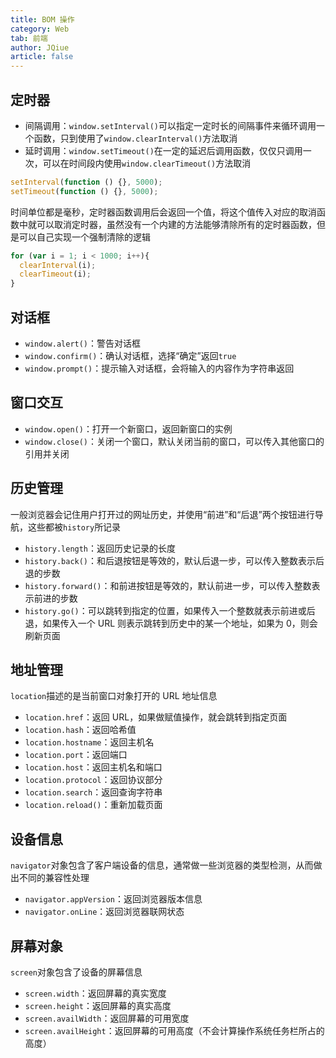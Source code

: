 ```yaml
---
title: BOM 操作
category: Web
tab: 前端
author: JQiue
article: false
---
```


## 定时器

+ 间隔调用：`window.setInterval()`可以指定一定时长的间隔事件来循环调用一个函数，只到使用了`window.clearInterval()`方法取消
+ 延时调用：`window.setTimeout()`在一定的延迟后调用函数，仅仅只调用一次，可以在时间段内使用`window.clearTimeout()`方法取消

```javascript
setInterval(function () {}, 5000);
setTimeout(function () {}, 5000);
```

时间单位都是毫秒，定时器函数调用后会返回一个值，将这个值传入对应的取消函数中就可以取消定时器，虽然没有一个内建的方法能够清除所有的定时器函数，但是可以自己实现一个强制清除的逻辑

```javascript
for (var i = 1; i < 1000; i++){
  clearInterval(i);
  clearTimeout(i);
}
```

## 对话框

+ `window.alert()`：警告对话框
+ `window.confirm()`：确认对话框，选择“确定”返回`true`
+ `window.prompt()`：提示输入对话框，会将输入的内容作为字符串返回

## 窗口交互

+ `window.open()`：打开一个新窗口，返回新窗口的实例
+ `window.close()`：关闭一个窗口，默认关闭当前的窗口，可以传入其他窗口的引用并关闭

## 历史管理

一般浏览器会记住用户打开过的网址历史，并使用“前进”和“后退”两个按钮进行导航，这些都被`history`所记录

+ `history.length`：返回历史记录的长度
+ `history.back()`：和后退按钮是等效的，默认后退一步，可以传入整数表示后退的步数
+ `history.forward()`：和前进按钮是等效的，默认前进一步，可以传入整数表示前进的步数
+ `history.go()`：可以跳转到指定的位置，如果传入一个整数就表示前进或后退，如果传入一个 URL 则表示跳转到历史中的某一个地址，如果为 0，则会刷新页面

## 地址管理

`location`描述的是当前窗口对象打开的 URL 地址信息

+ `location.href`：返回 URL，如果做赋值操作，就会跳转到指定页面
+ `location.hash`：返回哈希值
+ `location.hostname`：返回主机名
+ `location.port`：返回端口
+ `location.host`：返回主机名和端口
+ `location.protocol`：返回协议部分
+ `location.search`：返回查询字符串
+ `location.reload()`：重新加载页面

## 设备信息

`navigator`对象包含了客户端设备的信息，通常做一些浏览器的类型检测，从而做出不同的兼容性处理

+ `navigator.appVersion`：返回浏览器版本信息
+ `navigator.onLine`：返回浏览器联网状态

## 屏幕对象

`screen`对象包含了设备的屏幕信息

+ `screen.width`：返回屏幕的真实宽度
+ `screen.height`：返回屏幕的真实高度
+ `screen.availWidth`：返回屏幕的可用宽度
+ `screen.availHeight`：返回屏幕的可用高度（不会计算操作系统任务栏所占的高度）
